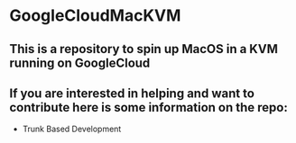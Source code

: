 # GoogleCloudMacKVM

## This is a repository to spin up MacOS in a KVM running on GoogleCloud



## If you are interested in helping and want to contribute here is some information on the repo:

* Trunk Based Development

